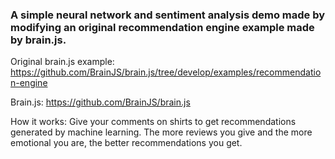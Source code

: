 ### A simple neural network and sentiment analysis demo made by modifying an original recommendation engine example made by brain.js. ###

Original brain.js example:
https://github.com/BrainJS/brain.js/tree/develop/examples/recommendation-engine

Brain.js:
https://github.com/BrainJS/brain.js

How it works:
Give your comments on shirts to get recommendations generated by machine learning. The more reviews you give and the more emotional you are, the better recommendations you get.